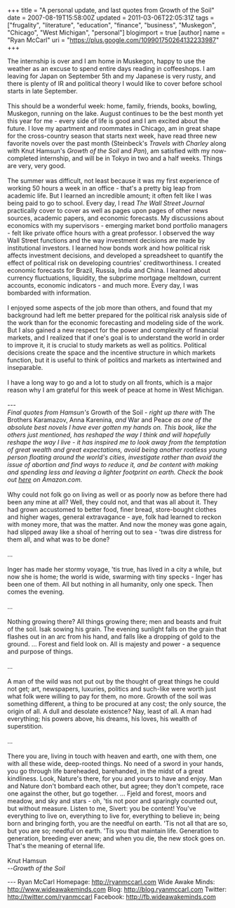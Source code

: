 +++
title = "A personal update, and last quotes from Growth of the Soil"
date = 2007-08-19T15:58:00Z
updated = 2011-03-06T22:05:31Z
tags = ["frugality", "literature", "education", "finance", "business", "Muskegon", "Chicago", "West Michigan", "personal"]
blogimport = true
[author]
	name = "Ryan McCarl"
	uri = "https://plus.google.com/109901750264132233987"
+++

The internship is over and I am home in Muskegon, happy to use the weather as an excuse to spend entire days reading in coffeeshops.  I am leaving for Japan on September 5th and my Japanese is very rusty, and there is plenty of IR and political theory I would like to cover before school starts in late September. <br /><br />This should be a wonderful week: home, family, friends, books, bowling, Muskegon, running on the lake.  August continues to be the best month yet this year for me - every side of life is good and I am excited about the future.  I love my apartment and roommates in Chicago, am in great shape for the cross-country season that starts next week, have read three new favorite novels over the past month (Steinbeck's <em>Travels with Charley </em>along with Knut Hamsun's <em>Growth of the Soil </em>and <em>Pan</em>), am satisfied with my now-completed internship, and will be in Tokyo in two and a half weeks.  Things are very, very good.<br /><br />The summer was difficult, not least because it was my first experience of working 50 hours a week in an office - that's a pretty big leap from academic life.  But I learned an incredible amount; it often felt like I was being paid to go to school.  Every day, I read <em>The Wall Street Journal</em> practically cover to cover as well as pages upon pages of other news sources, academic papers, and economic forecasts.  My discussions about economics with my supervisors - emerging market bond portfolio managers - felt like private office hours with a great professor.  I observed the way Wall Street functions and the way investment decisions are made by institutional investors.  I learned how bonds work and how political risk affects investment decisions, and developed a spreadsheet to quantify the effect of political risk on developing countries' creditworthiness.  I created economic forecasts for Brazil, Russia, India and China.  I learned about currency fluctuations, liquidity, the subprime mortgage meltdown, current accounts, economic indicators - and much more.  Every day, I was bombarded with information. <br /><br />I enjoyed some aspects of the job more than others, and found that my background had left me better prepared for the political risk analysis side of the work than for the economic forecasting and modeling side of the work.  But I also gained a new respect for the power and complexity of financial markets, and I realized that if one's goal is to understand the world in order to improve it, it is crucial to study markets as well as politics.  Political decisions create the space and the incentive structure in which markets function, but it is useful to think of politics and markets as intertwined and inseparable.<br /><br />I have a long way to go and a lot to study on all fronts, which is a major reason why I am grateful for this week of peace at home in West Michigan. <br /><br />---<br /><em>Final quotes from Hamsun's </em>Growth of the Soil - <em>right up there with </em>The Brothers Karamazov, Anna Karenina, <em>and</em> War and Peace <em>as one of the absolute best novels I have ever gotten my hands on.  This book, like the others just mentioned, has reshaped the way I think and will hopefully reshape the way I live - it has inspired me to look away from the temptation of great wealth and great expectations, avoid being another rootless young person floating around the world's cities, investigate rather than avoid the issue of abortion and find ways to reduce it, and be content with making and spending less and leaving a lighter footprint on earth.  Check the book out <a href="http://www.amazon.com/Growth-Soil-Knut-Hamsun/dp/0143105108/ref=pd_bbs_sr_1/002-3421197-6377666?ie=UTF8&s=books&amp;qid=1187556118&sr=8-1">here</a> on Amazon.com.</em><br /><br />Why could not folk go on living as well or as poorly now as before there had been any mine at all?  Well, they could not, and that was all about it.  They had grown accustomed to better food, finer bread, store-bought clothes and higher wages, general extravagance - aye, folk had learned to reckon with money more, that was the matter.  And now the money was gone again, had slipped away like a shoal of herring out to sea - 'twas dire distress for them all, and what was to be done?<br /><br />...<br /><br />Inger has made her stormy voyage, 'tis true, has lived in a city a while, but now she is home; the world is wide, swarming with tiny specks - Inger has been one of them.  All but nothing in all humanity, only one speck.  Then comes the evening.<br /><br />...<br /><br />Nothing growing there?  All things growing there; men and beasts and fruit of the soil.  Isak sowing his grain.  The evening sunlight falls on the grain that flashes out in an arc from his hand, and falls like a dropping of gold to the ground.  ... Forest and field look on.  All is majesty and power - a sequence and purpose of things.<br /><br />...<br /><br />A man of the wild was not put out by the thought of great things he could not get; art, newspapers, luxuries, politics and such-like were worth just what folk were willing to pay for them, no more.  Growth of the soil was something different, a thing to be procured at any cost; the only source, the origin of all.  A dull and desolate existence?  Nay, least of all.  A man had everything; his powers above, his dreams, his loves, his wealth of superstition.<br /><br />...<br /><br />There you are, living in touch with heaven and earth, one with them, one with all these wide, deep-rooted things.  No need of a sword in your hands, you go through life bareheaded, barehanded, in the midst of a great kindliness.  Look, Nature's there, for you and yours to have and enjoy.  Man and Nature don't bombard each other, but agree; they don't compete, race one against the other, but go together.  ... Fjeld and forest, moors and meadow, and sky and stars - oh, 'tis not poor and sparingly counted out, but without measure.  Listen to me, Sivert: you be content!  You've everything to live on, everything to live for, everything to believe in; being born and bringing forth, you are the needful on earth.  'Tis not all that are so, but you are so; needful on earth.  'Tis you that maintain life.  Generation to generation, breeding ever anew; and when you die, the new stock goes on.  That's the meaning of eternal life.<br /><br />Knut Hamsun<br />--<em>Growth of the Soil</em><div class="blogger-post-footer">---
Ryan McCarl
Homepage: http://ryanmccarl.com
Wide Awake Minds: http://www.wideawakeminds.com
Blog: http://blog.ryanmccarl.com
Twitter: http://twitter.com/ryanmccarl
Facebook: http://fb.wideawakeminds.com</div>
